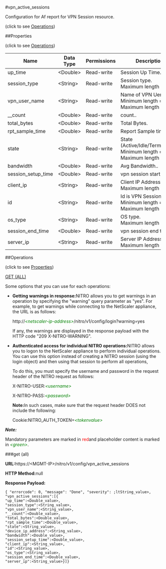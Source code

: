 #vpn_active_sessions



Configuration for Af report for VPN Session resource.

<span>(click to see [Operations](#operations))</span>



##Properties 

<span>(click to see [Operations](#operations))</span>





<table><thead><tr><th>Name</th><th>Data Type</th><th>Permissions</th><th>Description</th></tr></thead><tbody><tr><td>up_time</td><td>&lt;Double></td><td>Read-write</td><td>Session Up Time.</td></tr><tr><td>session_type</td><td>&lt;String></td><td>Read-write</td><td>Session type.<br>Maximum length = 128</td></tr><tr><td>vpn_user_name</td><td>&lt;String></td><td>Read-write</td><td>Name of VPN Uer.<br>Minimum length = 1<br>Maximum length = 128</td></tr><tr><td>__count</td><td>&lt;Double></td><td>Read-write</td><td>count..</td></tr><tr><td>total_bytes</td><td>&lt;Double></td><td>Read-write</td><td>Total Bytes.</td></tr><tr><td>rpt_sample_time</td><td>&lt;Double></td><td>Read-write</td><td>Report Sample time..</td></tr><tr><td>state</td><td>&lt;String></td><td>Read-write</td><td>State (Active/Idle/Terminated).<br>Minimum length = 1<br>Maximum length = 128</td></tr><tr><td>bandwidth</td><td>&lt;Double></td><td>Read-write</td><td>Avg Bandwidth..</td></tr><tr><td>session_setup_time</td><td>&lt;Double></td><td>Read-write</td><td>vpn session start time.</td></tr><tr><td>client_ip</td><td>&lt;String></td><td>Read-write</td><td>Client IP Address..<br>Maximum length = 64</td></tr><tr><td>id</td><td>&lt;String></td><td>Read-write</td><td>Id is VPN Session ID.<br>Minimum length = 1<br>Maximum length = 64</td></tr><tr><td>os_type</td><td>&lt;String></td><td>Read-write</td><td>OS type.<br>Maximum length = 128</td></tr><tr><td>session_end_time</td><td>&lt;Double></td><td>Read-write</td><td>vpn session end time.</td></tr><tr><td>server_ip</td><td>&lt;String></td><td>Read-write</td><td>Server IP Address..<br>Maximum length = 64</td></tr></tbody></table>

##Operations 

<span>(click to see [Properties](#properties))</span>





[GET (ALL)](#get-all)





Some options that you can use for each operations:

<ul><li><p><b>Getting warnings in response:</b>NITRO allows you to get warnings in an operation by specifying the "warning" query parameter as "yes". For example, to get warnings while connecting to the NetScaler appliance, the URL is as follows:</p><p>http://<span style="color:green;font-style:italic;">&lt;netscaler-ip-address&gt;</span>/nitro/v1/config/login?warning=yes</p><p>If any, the warnings are displayed in the response payload with the HTTP code "209 X-NITRO-WARNING".</p></li><li><p><b>Authenticated access for individual NITRO operations:</b>NITRO allows you to logon to the NetScaler appliance to perform individual operations. You can use this option instead of creating a NITRO session (using the login object) and then using that session to perform all operations,</p><p>To do this, you must specify the username and password in the request header of the NITRO request as follows:</p><p>X-NITRO-USER:<span style="color:green;font-style:italic;">&lt;username&gt;</span></p><p>X-NITRO-PASS:<span style="color:green;font-style:italic;">&lt;password&gt;</span></p><p><b>Note:</b>In such cases, make sure that the request header DOES not include the following:</p><p>Cookie:NITRO_AUTH_TOKEN=<span style="color:green;font-style:italic;">&lt;tokenvalue&gt;</span></p></li></ul>







***Note:*** 

Mandatory parameters are marked in <span style="color:#FF0000;">red</span>and placeholder content is marked in <span style="color:green;font-style:italic">&lt;green&gt;</span>.



###get (all)







<b>URL:</b>https://&lt;MGMT-IP&gt;/nitro/v1/config/vpn_active_sessions

<b>HTTP Method:</b>null

<b>Response Payload: </b>
```
{ "errorcode": 0, "message": "Done", "severity": ;ltString_value>, "vpn_active_sessions":[{
"up_time":<Double_value>,
"session_type":<String_value>,
"vpn_user_name":<String_value>,
"__count":<Double_value>,
"total_bytes":<Double_value>,
"rpt_sample_time":<Double_value>,
"state":<String_value>,
"device_ip_address":<String_value>,
"bandwidth":<Double_value>,
"session_setup_time":<Double_value>,
"client_ip":<String_value>,
"id":<String_value>,
"os_type":<String_value>,
"session_end_time":<Double_value>,
"server_ip":<String_value>}]}
```







